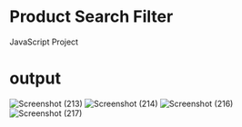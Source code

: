 # Product Search Filter
 JavaScript Project 

 # output
 
![Screenshot (213)](https://github.com/sajil86/Product-Search-Filter/assets/89699542/e21179e9-1e9b-4bf5-bc9e-5ba72c56f2a1)
![Screenshot (214)](https://github.com/sajil86/Product-Search-Filter/assets/89699542/eb1f81ec-e839-4c0b-a06b-154158e3ba47)
![Screenshot (216)](https://github.com/sajil86/Product-Search-Filter/assets/89699542/c53c1477-81a1-46e5-b838-6236ceabdf13)
![Screenshot (217)](https://github.com/sajil86/Product-Search-Filter/assets/89699542/e3b4a686-ad67-4f9d-97a3-be0cbee28787)

